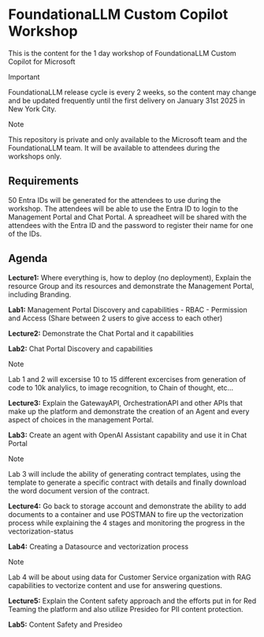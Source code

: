 # FoundationaLLM Custom Copilot Workshop
This is the content for the 1 day workshop of FoundationaLLM Custom Copilot for Microsoft

> [!IMPORTANT]
> FoundationaLLM release cycle is every 2 weeks, so the content may change and be updated frequently until the first delivery on January 31st 2025 in New York City.

> [!NOTE]
> This repository is private and only available to the Microsoft team and the FoundationaLLM team. It will be available to attendees during the workshops only.

## Requirements
  50 Entra IDs will be generated for the attendees to use during the workshop. The attendees will be able to use the Entra ID to login to the Management Portal and Chat Portal. A spreadheet will be shared with the attendees with the Entra ID and the password to register their name for one of the IDs.

## Agenda
**Lecture1:** Where everything is, how to deploy (no deployment), Explain the resource Group and its resources and demonstrate the Management Portal, including Branding.

**Lab1:** Management Portal Discovery and capabilities - RBAC - Permission and Access (Share between 2 users to give access to each other)

**Lecture2:** Demonstrate the Chat Portal and it capabilities

**Lab2:** Chat Portal Discovery and capabilities
> [!NOTE]
> Lab 1 and 2 will excersise 10 to 15 different excercises from generation of code to 10k analylics, to image recognition, to Chain of thought, etc...

**Lecture3:** Explain the GatewayAPI, OrchestrationAPI and other APIs that make up the platform and demonstrate the creation of an Agent and every aspect of choices in the management Portal.

**Lab3:** Create an agent with OpenAI Assistant capability and use it in Chat Portal
> [!NOTE]
> Lab 3 will include the ability of generating contract templates, using the template to generate a specific contract with details and finally download the word document version of the contract.

**Lecture4:** Go back to storage account and demonstrate the ability to add documents to a container and use POSTMAN to fire up the vectorization process while explaining the 4 stages and monitoring the progress in the vectorization-status

**Lab4:** Creating a Datasource and vectorization process
> [!NOTE]
> Lab 4 will be about using data for Customer Service organization with RAG capabilities to vectorize content and use for answering questions.

**Lecture5:** Explain the Content safety approach and the efforts put in for Red Teaming the platform and also utilize Presideo for PII content protection.

**Lab5:** Content Safety and Presideo 

